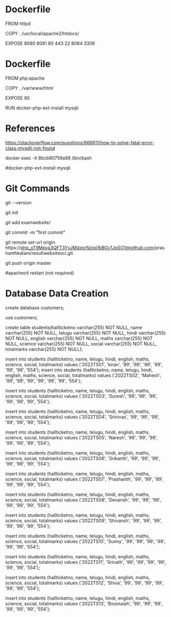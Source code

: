 # Dockerfile

FROM httpd

COPY . /usr/local/apache2/htdocs/

EXPOSE 8080 8081 80 443 22 8084 3306

# Dockerfile

FROM php:apache

COPY . /var/www/html

EXPOSE 80

RUN docker-php-ext-install mysqli

# References

https://stackoverflow.com/questions/666811/how-to-solve-fatal-error-class-mysqli-not-found

docker exec -it 8bcb80759a88 /bin/bash

#docker-php-ext-install mysqli

# Git Commands

git --version

git init

git add examwebsite/

git commit -m "first commit"

git remote set-url origin https://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@github.com/prashanthkatam/resultwebsiteoci.git

git push origin master

#apachectl restart (not required)

# Database Data Creation

create database customers;

use customers;

create table students(hallticketno varchar(255) NOT NULL, name varchar(255) NOT NULL, telugu varchar(255) NOT NULL, hindi varchar(255) NOT NULL, english varchar(255) NOT NULL, maths varchar(255) NOT NULL, science varchar(255) NOT NULL, social varchar(255) NOT NULL, totalmarks varchar(255) NOT NULL);

insert into students (hallticketno, name, telugu, hindi, english, maths, science, social, totalmarks) values ('2022TS01', 'kiran', '99', '99', '99', '99', '99', '99', '554');
insert into students (hallticketno, name, telugu, hindi, english, maths, science, social, totalmarks) values ('2022TS02', 'Mahesh', '99', '99', '99', '99', '99', '99', '554');

insert into students (hallticketno, name, telugu, hindi, english, maths, science, social, totalmarks) values ('2022TS03', 'Suresh', '99', '99', '99', '99', '99', '99', '554');

insert into students (hallticketno, name, telugu, hindi, english, maths, science, social, totalmarks) values ('2022TS04', 'Srinivas', '99', '99', '99', '99', '99', '99', '554');

insert into students (hallticketno, name, telugu, hindi, english, maths, science, social, totalmarks) values ('2022TS05', 'Naresh', '99', '99', '99', '99', '99', '99', '554');

insert into students (hallticketno, name, telugu, hindi, english, maths, science, social, totalmarks) values ('2022TS06', 'Srikanth', '99', '99', '99', '99', '99', '99', '554');

insert into students (hallticketno, name, telugu, hindi, english, maths, science, social, totalmarks) values ('2022TS07', 'Prashanth', '99', '99', '99', '99', '99', '99', '554');

insert into students (hallticketno, name, telugu, hindi, english, maths, science, social, totalmarks) values ('2022TS08', 'Devansh', '99', '99', '99', '99', '99', '99', '554');

insert into students (hallticketno, name, telugu, hindi, english, maths, science, social, totalmarks) values ('2022TS09', 'Shivansh', '99', '99', '99', '99', '99', '99', '554');

insert into students (hallticketno, name, telugu, hindi, english, maths, science, social, totalmarks) values ('2022TS10', 'Sunny', '99', '99', '99', '99', '99', '99', '554');

insert into students (hallticketno, name, telugu, hindi, english, maths, science, social, totalmarks) values ('2022TS11', 'Srinath', '99', '99', '99', '99', '99', '99', '554');

insert into students (hallticketno, name, telugu, hindi, english, maths, science, social, totalmarks) values ('2022TS12', 'Shiva', '99', '99', '99', '99', '99', '99', '554');

insert into students (hallticketno, name, telugu, hindi, english, maths, science, social, totalmarks) values ('2022TS13', 'Boomaiah', '99', '99', '99', '99', '99', '99', '554');

